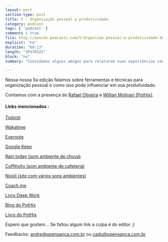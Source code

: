 ```yaml
---
layout: post
section-type: post
title: 5 - Organização pessoal e produtividade.
category: podcast
tags: [ 'podcast' ]
comments : true
file: http://awscdn.podcasts.com/5-Organizao-pessoal-e-produtividade-d813.mp3
explicit: "no"
duration: "69:13"
length: "39370322"
block: "no"
summary: "Convidamos alguns amigos para relatarem suas experiências com ferramentas e técnicas de organização pessoal e produtividade"

---
```


Nessa nossa 5a edição falamos sobre ferramentas e técnicas para organização pessoal e como isso pode influenciar em sua produtividade.

Contamos com a presença do <a href="https://www.linkedin.com/in/rafael-oliveira-29275915/">Rafael Oliveira</a> e <a href="https://www.linkedin.com/in/willianmolinari/">Willian Molinari (PotHix)</a>.

<h4>Links mencionados :</h4>

<a href="https://ptbr.todoist.com/app?lang=pt_BR">Todoist</a>

<a href="https://wakatime.com/">Wakatime</a>

<a href="https://evernote.com/intl/pt-br">Evernote</a>

<a href="http://keep.google.com/">Google Keep</a>

<a href="https://rain.today">Rain today (som ambiente de chuva)</a>

<a href="https://coffitivity.com/">Coffitivity (som ambiente de cafeteria)</a>

<a href="https://www.noisli.com/">Noisli (site com vários sons ambientes)</a>

<a href="http://coach.me/">Coach.me</a>

<a href="https://www.goodreads.com/book/show/25744928-deep-work?from_search=true">Livro Deep Work</a>

<a href="https://pothix.com">Blog do PotHix</a>

<a href="https://desconstruindoaweb.com.br">Livro do PotHix</a>

Espero que gostem... Se faltou algum link a culpa é do editor ;)

Feedbacks: andre@opensanca.com.br ou cadu@opensanca.com.br
